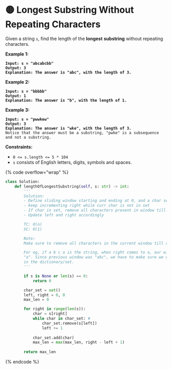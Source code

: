 # 🟡 Longest Substring Without Repeating Characters

Given a string `s`, find the length of the **longest** **substring** without repeating characters.

**Example 1:**

<pre><code><strong>Input: s = "abcabcbb"
</strong><strong>Output: 3
</strong><strong>Explanation: The answer is "abc", with the length of 3.
</strong></code></pre>

**Example 2:**

<pre><code><strong>Input: s = "bbbbb"
</strong><strong>Output: 1
</strong><strong>Explanation: The answer is "b", with the length of 1.
</strong></code></pre>

**Example 3:**

<pre><code><strong>Input: s = "pwwkew"
</strong><strong>Output: 3
</strong><strong>Explanation: The answer is "wke", with the length of 3.
</strong>Notice that the answer must be a substring, "pwke" is a subsequence and not a substring.
</code></pre>

**Constraints:**

* `0 <= s.length <= 5 * 104`
* `s` consists of English letters, digits, symbols and spaces.

{% code overflow="wrap" %}
```python
class Solution:
    def lengthOfLongestSubstring(self, s: str) -> int:
        '''
        Solution:
        - Define sliding window starting and ending at 0, and a char set for the curr window
        - keep incrementing right while curr char is not in set
        - If char in set, remove all characters present in window till (and including) curr char
        - Update left and right accordingly

        TC: O(n)
        SC: O(1)

        Note:
        Make sure to remove all characters in the current window till repeat

        For eg, if a b c a is the string, when right comes to a, our window becomes 
        "a". Since previous window was "abc", we have to make sure we don't have b and c
        in the dictionary/set.
        '''

        if s is None or len(s) == 0:
            return 0 

        char_set = set()
        left, right = 0, 0
        max_len = 0

        for right in range(len(s)):
            char = s[right]
            while char in char_set: # 
                char_set.remove(s[left])
                left += 1
            
            char_set.add(char)
            max_len = max(max_len, right - left + 1)
            
        return max_len        
```
{% endcode %}
